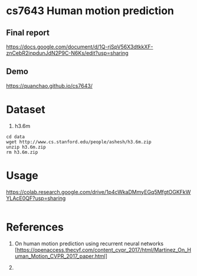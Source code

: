 # cs7643 Human motion prediction

## Final report 
https://docs.google.com/document/d/1Q-rjSpV56X3dtkkXF-znCebR2inpdunJdN2P9C-N6Ks/edit?usp=sharing

## Demo
https://quanchao.github.io/cs7643/

# Dataset

1. h3.6m

```
cd data
wget http://www.cs.stanford.edu/people/ashesh/h3.6m.zip
unzip h3.6m.zip
rm h3.6m.zip
```


# Usage 
https://colab.research.google.com/drive/1p4cWkaDMmyEGq5MfgtOGKFkWYLAcE0QF?usp=sharing

```

```


# References
1. On human motion prediction using recurrent neural networks
[https://openaccess.thecvf.com/content_cvpr_2017/html/Martinez_On_Human_Motion_CVPR_2017_paper.html]

2. 
